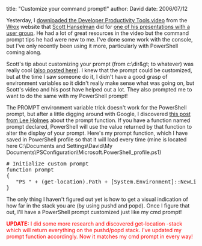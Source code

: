 
title: "Customize your command prompt!"
author: David
date: 2006/07/12

Yesterday, I [downloaded the Developer Productivity Tools video](http://www.wrox.com/WileyCDA/Section/id-292091.html) from the [Wrox](http://www.wrox.com/) website that [Scott Hanselman](http://www.hanselman.com/blog) did for [one of his presentations with a user group](http://www.hanselman.com/blog/ScottHanselmanDeveloperProductivityToolsVideoPart1.aspx). He had a lot of great resources in the video but the command prompt tips he had were new to me. I've done some work with the console, but I've only recently been using it more, particularly with PowerShell coming along. 

Scott's tip about customizing your prompt (from c:\dir\&gt; to whatever) was really cool ([also posted here](http://www.hanselman.com/blog/PromptsAlongWithPushDAndPopD.aspx)). I knew that the prompt could be customized, but at the time I saw someone do it, I didn't have a good grasp of environment variables so it didn't really make sense what was going on, but Scott's video and his post have helped out a lot. They also prompted me to want to do the same with my PowerShell prompt!

The PROMPT environment variable trick doesn't work for the PowerShell prompt, but after a little digging around with Google, I discovered [this post from Lee Holmes](http://www.leeholmes.com/blog/GettingStartedCustomizeYourPrompt.aspx) about the prompt function. If you have a function named prompt declared, PowerShell will use the value returned by that function to alter the display of your prompt. Here's my prompt function, which I have saved in PowerShell profile so that it will load every time (mine is located here C:\Documents and Settings\David\My Documents\PSConfiguration\Microsoft.PowerShell_profile.ps1)
<pre>
# Initialize custom prompt<br>function prompt<br>{<br>   "PS " + (get-location).Path + [System.Environment]::NewLine + "&gt;".PadLeft((get-location -stack).Count + 1, "+")<br>}</pre>

The only thing I haven't figured out yet is how to get a visual indication of how far in the stack you are (by using pushd and popd). Once I figure that out, I'll have a PowerShell prompt customized just like my cmd prompt!

<font color="#ff0000"><strong>UPDATE:</strong> I did some more research and discovered get-location -stack which will return everything on the pushd/popd stack. I've updated my prompt function accordingly. Now it matches my cmd prompt in every way!</font>
